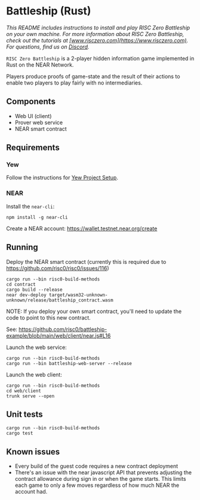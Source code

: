 # Battleship (Rust)
*This README includes instructions to install and play RISC Zero Battleship on your own machine. For more information about RISC Zero Battleship, check out the tutorials at [www.risczero.com](https://www.risczero.com). For questions, find us on [Discord](https://discord.gg/risczero).*

`RISC Zero Battleship` is a 2-player hidden information game implemented in Rust on the NEAR Network.

Players produce proofs of game-state and the result of their actions to enable
two players to play fairly with no intermediaries.

## Components

* Web UI (client)
* Prover web service
* NEAR smart contract

## Requirements

### Yew

Follow the instructions for [Yew Project Setup](https://yew.rs/docs/getting-started/introduction).

### NEAR

Install the `near-cli`:
```
npm install -g near-cli
```

Create a NEAR account: https://wallet.testnet.near.org/create

## Running

Deploy the NEAR smart contract (currently this is required due to
https://github.com/risc0/risc0/issues/116)

```
cargo run --bin risc0-build-methods
cd contract
cargo build --release
near dev-deploy target/wasm32-unknown-unknown/release/battleship_contract.wasm
```

NOTE: If you deploy your own smart contract, you'll need to update the code to point to this new contract.

See: https://github.com/risc0/battleship-example/blob/main/web/client/near.js#L16

Launch the web service:
```
cargo run --bin risc0-build-methods
cargo run --bin battleship-web-server --release
```

Launch the web client:
```
cargo run --bin risc0-build-methods
cd web/client
trunk serve --open
```

## Unit tests

```
cargo run --bin risc0-build-methods
cargo test
```

## Known issues

- Every build of the guest code requires a new contract deployment
- There's an issue with the near javascript API that prevents adjusting the
  contract allowance during sign in or when the game starts.  This limits each
  game to only a few moves regardless of how much NEAR the account had.
